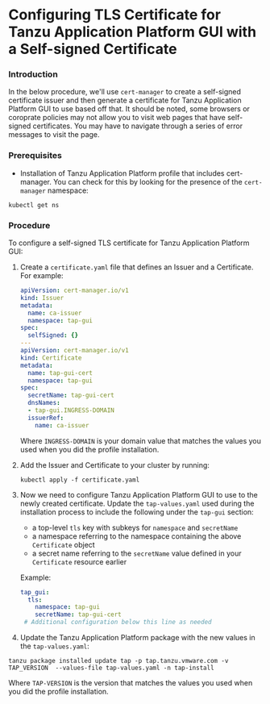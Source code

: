 # Configuring TLS Certificate for Tanzu Application Platform GUI with a Self-signed Certificate

### Introduction

In the below procedure, we'll use `cert-manager` to create a self-signed certificate issuer and then generate a certificate for Tanzu Application Platform GUI to use based off that. It should be noted, some browsers or coroprate policies may not allow you to visit web pages that have self-signed certificates. You may have to navigate through a series of error messages to visit the page.

### Prerequisites

- Installation of Tanzu Application Platform profile that includes cert-manager. You can check for this by looking for the presence of the `cert-manager` namespace:

```console
kubectl get ns
```

### Procedure

To configure a self-signed TLS certificate for Tanzu Application Platform GUI:

1. Create a `certificate.yaml` file that defines an Issuer and a Certificate. For example:

   ```yaml
   apiVersion: cert-manager.io/v1
   kind: Issuer
   metadata:
     name: ca-issuer
     namespace: tap-gui
   spec:
     selfSigned: {}
   ---
   apiVersion: cert-manager.io/v1
   kind: Certificate
   metadata:
     name: tap-gui-cert
     namespace: tap-gui
   spec:
     secretName: tap-gui-cert
     dnsNames:
     - tap-gui.INGRESS-DOMAIN
     issuerRef:
       name: ca-issuer
   ```

   Where `INGRESS-DOMAIN` is your domain value that matches the values you used when you did the profile installation.

2. Add the Issuer and Certificate to your cluster by running:

   ```console
   kubectl apply -f certificate.yaml
   ```

3. Now we need to configure Tanzu Application Platform GUI to use to the newly created certificate. Update the `tap-values.yaml` used during the installation process to include the following under the `tap-gui` section:

   - a top-level `tls` key with subkeys for `namespace` and `secretName`
   - a namespace referring to the namespace containing the above `Certificate` object
   - a secret name referring to the `secretName` value defined in your `Certificate` resource earlier

   Example:

   ```yaml
   tap_gui:
     tls:
       namespace: tap-gui
       secretName: tap-gui-cert
    # Additional configuration below this line as needed
   ```

4. Update the Tanzu Application Platform package with the new values in the `tap-values.yaml`:

```console
tanzu package installed update tap -p tap.tanzu.vmware.com -v TAP_VERSION  --values-file tap-values.yaml -n tap-install
```

   Where `TAP-VERSION` is the version that matches the values you used when you did the profile installation.
